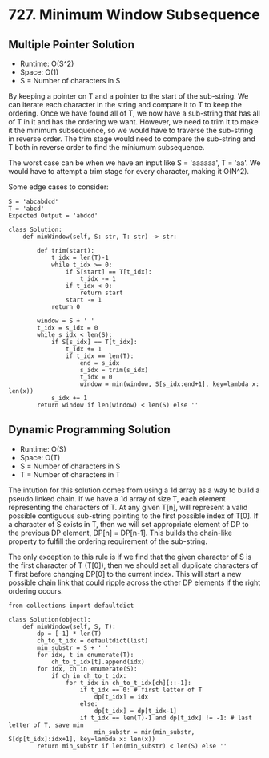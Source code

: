 # 727. Minimum Window Subsequence

## Multiple Pointer Solution
- Runtime: O(S^2)
- Space: O(1)
- S = Number of characters in S

By keeping a pointer on T and a pointer to the start of the sub-string.
We can iterate each character in the string and compare it to T to keep the ordering.
Once we have found all of T, we now have a sub-string that has all of T in it and has the ordering we want.
However, we need to trim it to make it the minimum subsequence, so we would have to traverse the sub-string in reverse order.
The trim stage would need to compare the sub-string and T both in reverse order to find the miniumum subsequence.

The worst case can be when we have an input like S = 'aaaaaa', T = 'aa'.
We would have to attempt a trim stage for every character, making it O(N^2).

Some edge cases to consider:
```
S = 'abcabdcd'
T = 'abcd'
Expected Output = 'abdcd'
```

```
class Solution:
    def minWindow(self, S: str, T: str) -> str:
        
        def trim(start):
            t_idx = len(T)-1
            while t_idx >= 0:
                if S[start] == T[t_idx]:
                    t_idx -= 1
                if t_idx < 0:
                    return start
                start -= 1
            return 0
        
        window = S + ' '
        t_idx = s_idx = 0
        while s_idx < len(S):
            if S[s_idx] == T[t_idx]:
                t_idx += 1
                if t_idx == len(T):
                    end = s_idx
                    s_idx = trim(s_idx)
                    t_idx = 0
                    window = min(window, S[s_idx:end+1], key=lambda x: len(x))
            s_idx += 1
        return window if len(window) < len(S) else ''
```

## Dynamic Programming Solution
- Runtime: O(S)
- Space: O(T)
- S = Number of characters in S
- T = Number of characters in T

The intution for this solution comes from using a 1d array as a way to build a pseudo linked chain.
If we have a 1d array of size T, each element representing the characters of T.
At any given T[n], will represent a valid possible contiguous sub-string pointing to the first possible index of T[0].
If a character of S exists in T, then we will set appropriate element of DP to the previous DP element, DP[n] = DP[n-1].
This builds the chain-like property to fulfill the ordering requirement of the sub-string.

The only exception to this rule is if we find that the given character of S is the first character of T (T[0]), then we should set all duplicate characters of T first before changing DP[0] to the current index. This will start a new possible chain link that could ripple across the other DP elements if the right ordering occurs.

```
from collections import defaultdict

class Solution(object):
    def minWindow(self, S, T):
        dp = [-1] * len(T)
        ch_to_t_idx = defaultdict(list)
        min_substr = S + ' '
        for idx, t in enumerate(T):
            ch_to_t_idx[t].append(idx)
        for idx, ch in enumerate(S):
            if ch in ch_to_t_idx:
                for t_idx in ch_to_t_idx[ch][::-1]:
                    if t_idx == 0: # first letter of T
                        dp[t_idx] = idx
                    else:
                        dp[t_idx] = dp[t_idx-1]
                    if t_idx == len(T)-1 and dp[t_idx] != -1: # last letter of T, save min
                        min_substr = min(min_substr, S[dp[t_idx]:idx+1], key=lambda x: len(x))
        return min_substr if len(min_substr) < len(S) else ''
```
